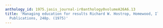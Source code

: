 ```yaml
---
anthology_id: 1975.jasis_journal-ir0anthology0volumeA26A6.13
title: 'Managing education for results Richard W. Hostrop, Homewood, Illinois: ETC
  Publications, 248p. (1975)'
---
```


